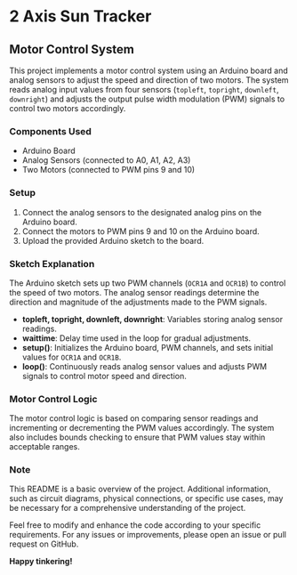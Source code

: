 # 2 Axis Sun Tracker

## Motor Control System

This project implements a motor control system using an Arduino board and analog sensors to adjust the speed and direction of two motors. The system reads analog input values from four sensors (`topleft`, `topright`, `downleft`, `downright`) and adjusts the output pulse width modulation (PWM) signals to control two motors accordingly.

### Components Used

- Arduino Board
- Analog Sensors (connected to A0, A1, A2, A3)
- Two Motors (connected to PWM pins 9 and 10)

### Setup

1. Connect the analog sensors to the designated analog pins on the Arduino board.
2. Connect the motors to PWM pins 9 and 10 on the Arduino board.
3. Upload the provided Arduino sketch to the board.

### Sketch Explanation

The Arduino sketch sets up two PWM channels (`OCR1A` and `OCR1B`) to control the speed of two motors. The analog sensor readings determine the direction and magnitude of the adjustments made to the PWM signals.

- **topleft, topright, downleft, downright**: Variables storing analog sensor readings.
- **waittime**: Delay time used in the loop for gradual adjustments.
- **setup()**: Initializes the Arduino board, PWM channels, and sets initial values for `OCR1A` and `OCR1B`.
- **loop()**: Continuously reads analog sensor values and adjusts PWM signals to control motor speed and direction.

### Motor Control Logic

The motor control logic is based on comparing sensor readings and incrementing or decrementing the PWM values accordingly. The system also includes bounds checking to ensure that PWM values stay within acceptable ranges.

### Note

This README is a basic overview of the project. Additional information, such as circuit diagrams, physical connections, or specific use cases, may be necessary for a comprehensive understanding of the project.

Feel free to modify and enhance the code according to your specific requirements. For any issues or improvements, please open an issue or pull request on GitHub.

**Happy tinkering!**
